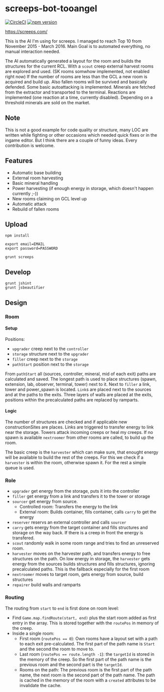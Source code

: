 # screeps-bot-tooangel

[![CircleCI](https://circleci.com/gh/TooAngel/screeps.svg?style=svg)](https://circleci.com/gh/TooAngel/screeps)
[![npm version](https://badge.fury.io/js/screeps-bot-tooangel.svg)](https://badge.fury.io/js/screeps-bot-tooangel)

https://screeps.com/

This is the AI I'm using for screeps. I managed to reach Top 10
from November 2015 - March 2016. Main Goal is to automated everything, no
manual interaction needed.

The AI automatically generated a layout for the room and builds the structures
for the current RCL. With a `scout` creep external harvest rooms are explored
and used. (SK rooms somwhow implemented, not enabled right now)
If the number of rooms are less than the GCL a new room
is acquired and build up. Also fallen rooms will be survived and basically
defended.
Some basic autoattacking is implemented. Minerals
are fetched from the extractor and transported to the terminal. Reactions
are implemented (one reaction at a time, currently disabled). Depending on
a threshold minerals are sold on the market.


## Note

This is not a good example for code quality or structure, many LOC are written
while fighting or other occasions which needed quick fixes or in the ingame
editor. But I think there are a couple of funny ideas. Every contribution is
welcome. 


## Features

 - Automatic base building 
 - External room harvesting 
 - Basic mineral handling 
 - Power harvesting (if enough energy in storage, which doesn't happen currently ;-)) 
 - New rooms claiming on GCL level up 
 - Automatic attack 
 - Rebuild of fallen rooms 


## Upload

    npm install

    export email=EMAIL
    export password=PASSWORD

    grunt screeps

## Develop

    grunt jshint
    grunt jsbeautifier



## Design
 
### Room

#### Setup

Positions:
 - `upgrader` creep next to the `controller`
 - `storage` structure next to the `upgrader`
 - `filler` creep next to the `storage`
 - `pathStart` position next to the `storage`

 
From `pathStart` all (sources, controller, mineral, mid of each exit) paths
are calculated and saved. The longest path is used to place structures (spawn,
extension, lab, observer, terminal, tower) next to it. Next to `filler` a link,
tower and power_spawn is located. `Link`s are placed next to the sources and at
the paths to the exits. Three layers of walls are placed at the exits, positions
within the precalculated paths are replaced by ramparts.

#### Logic

The number of structures are checked and if applicable new constructionSites
are places. Links are triggered to transfer energy to link near the storage.
Towers attack incoming creeps or heal my creeps. If no spawn is available
`nextroomer` from other rooms are called, to build up the room.

The basic creep is the `harvester` which can make sure, that enought energy
will be available to build the rest of the creeps. For this we check if
a `harvester` is within the room, otherwise spawn it. For the rest a simple
queue is used.

 
### Role

 - `upgrader` get energy from the storage, puts it into the controller
 - `filler` get energy from a link and transfers it to the tower or storage
 - `sourcer` get energy from source.
   - Controlled room: Transfers the energy to the link
   - External room: Builds container, fills container, calls `carry` to get
   the energy
 - `reserver` reservs an external controller and calls `sourcer`
 - `carry` gets energy from the target container and fills structures and
 storage on the way back. If there is a creep in front the energy is transfered.
 - `scout` randomly walk in some room range and tries to find an unreserved room.
 - `harvester` moves on the harvester path, and transfers energy to free structures
   on the path. On low energy in storage, the `harvester` gets energy from the sources
   builds structures and fills structures, ignoring precalculated paths. This
   is the fallback especially for the first room
 - `nextroomer` moves to target room, gets energy from source, build structures
 - `repairer` build walls and ramparts


### Routing

The routing from `start` to `end` is first done on room level:

 - Find `Game.map.findRoute(start, end)` plus the start room added as first
   entry in the array. This is stored together with the `routePos` in memory
   of the creep.
 - Inside a single room:
   - First room (`routePos == 0`): Own rooms have a layout set with a path to
     each exit pre-calculated. The first part of the path name is `Start` and
     the second the room to move to.
   - Last room (`routePos == route.length -1`): the `targetId` is stored in the
     memory of the creep. So the first part of the path name is the previous
     room and the second part is the `targetId`.
   - Rooms on the path: The previous room is the first part of the path name,
     the next room is the second part of the path name.
   The path is cached in the memory of the room with a `created` attributes
   to be invalidate the cache.
 
